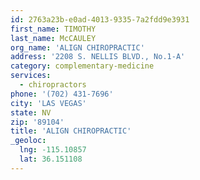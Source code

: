 ```yaml
---
id: 2763a23b-e0ad-4013-9335-7a2fdd9e3931
first_name: TIMOTHY
last_name: McCAULEY
org_name: 'ALIGN CHIROPRACTIC'
address: '2208 S. NELLIS BLVD., No.1-A'
category: complementary-medicine
services:
  - chiropractors
phone: '(702) 431-7696'
city: 'LAS VEGAS'
state: NV
zip: '89104'
title: 'ALIGN CHIROPRACTIC'
_geoloc:
  lng: -115.10857
  lat: 36.151108
---
```

